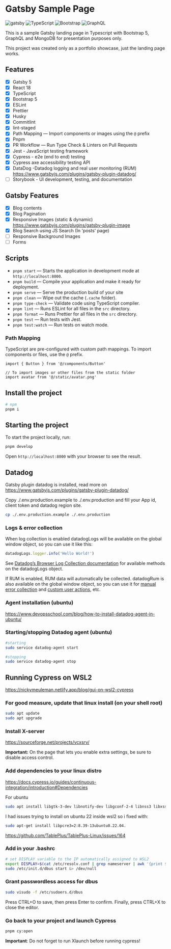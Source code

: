 # Gatsby Sample Page

![gatsby](https://img.shields.io/badge/Gatsby-663399?style=for-the-badge&logo=gatsby&logoColor=white)
![TypeScript](https://img.shields.io/badge/TypeScript-007ACC?style=for-the-badge&logo=typescript&logoColor=white)
![Bootstrap](https://img.shields.io/badge/Bootstrap-563D7C?style=for-the-badge&logo=bootstrap&logoColor=white)
![GraphQL](https://img.shields.io/badge/-GraphQL-E10098?style=for-the-badge&logo=graphql&logoColor=white)

This is a sample Gatsby landing page in Typescript with Bootstrap 5, GraphQL and MongoDB for presentation purposes only.

This project was created only as a portfolio showcase, just the landing page works.

## Features

- [x] Gatsby 5
- [x] React 18
- [x] TypeScript
- [x] Bootstrap 5
- [x] ESLint
- [x] Prettier
- [x] Husky
- [x] Commitlint
- [x] lint-staged
- [x] Path Mapping — Import components or images using the `@` prefix
- [x] Pnpm
- [x] PR Workflow — Run Type Check & Linters on Pull Requests
- [x] Jest - JavaScript testing framework
- [x] Cypress - e2e (end to end) testing
- [x] Cypress axe accessibility testing API
- [x] DataDog -Datadog logging and real user monitoring (RUM) <https://www.gatsbyjs.com/plugins/gatsby-plugin-datadog/>
- [ ] Storybook - UI development, testing, and documentation

## Gatsby Features

- [x] Blog contents
- [x] Blog Pagination
- [x] Responsive Images (static & dynamic) <https://www.gatsbyjs.com/plugins/gatsby-plugin-image>
- [x] Blog Search using JS Search (In 'posts' page)
- [ ] Responsive Background Images
- [ ] Forms

## Scripts

- `pnpm start` — Starts the application in development mode at `http://localhost:8000`.
- `pnpm build` — Compile your application and make it ready for deployment.
- `pnpm serve` — Serve the production build of your site
- `pnpm clean` — Wipe out the cache (`.cache` folder).
- `pnpm type-check` — Validate code using TypeScript compiler.
- `pnpm lint` — Runs ESLint for all files in the `src` directory.
- `pnpm format` — Runs Prettier for all files in the `src` directory.
- `pnpm test` — Run tests with Jest.
- `pnpm test:watch` — Run tests on watch mode.

### Path Mapping

TypeScript are pre-configured with custom path mappings. To import components or files, use the `@` prefix.

```tsx
import { Button } from '@/components/Button'

// To import images or other files from the static folder
import avatar from '@/static/avatar.png'
```

## Install the project

```sh
# npm
pnpm i
```

## Starting the project

To start the project locally, run:

```sh
pnpm develop
```

Open `http://localhost:8000` with your browser to see the result.

## Datadog

Gatsby plugin datadog is installed, read more on <https://www.gatsbyjs.com/plugins/gatsby-plugin-datadog/>

Copy ./.env.production.example to ./.env.production and fill your App id, client token and datadog region site.

```sh
cp ./.env.production.example ./.env.production
```

### Logs & error collection

When log collection is enabled datadogLogs will be available on the global window object, so you can use it like this:

```js
datadogLogs.logger.info('Hello World!')
```

See [Datadog’s Browser Log Collection documentation](https://docs.datadoghq.com/logs/log_collection/javascript/#usage) for available methods on the datadogLogs object.

If RUM is enabled, RUM data will automatically be collected. datadogRum is also available on the global window object, so you can use it for [manual error collection](https://docs.datadoghq.com/real_user_monitoring/browser/collecting_browser_errors/?tab=npm#collect-errors-manually) and [custom user actions](https://docs.datadoghq.com/real_user_monitoring/browser/tracking_user_actions/?tab=npm#custom-user-actions), etc.

### Agent installation (ubuntu)

<https://www.devopsschool.com/blog/how-to-install-datadog-agent-in-ubuntu/>

### Starting/stopping Datadog agent (ubuntu)

```sh
#starting
sudo service datadog-agent start

#stopping
sudo service datadog-agent stop
```

## Running Cypress on WSL2

<https://nickymeuleman.netlify.app/blog/gui-on-wsl2-cypress>

### For good measure, update that linux install (on your shell root)

```sh
sudo apt update
sudo apt upgrade
```

### Install X-server

<https://sourceforge.net/projects/vcxsrv/>

**Important:** On the page that lets you enable extra settings, be sure to disable access control.

### Add dependencies to your linux distro

<https://docs.cypress.io/guides/continuous-integration/introduction#Dependencies>

For ubuntu

```sh
sudo apt install libgtk-3-dev libnotify-dev libgconf-2-4 libnss3 libxss1 libasound2
```

I had issues trying to install on ubuntu 22 inside wsl2 so i fixed with:

```sh
sudo apt-get install libpcre3=2:8.39-13ubuntu0.22.04.
```

<https://github.com/TablePlus/TablePlus-Linux/issues/164>

### Add in your .bashrc

```sh
# set DISPLAY variable to the IP automatically assigned to WSL2
export DISPLAY=$(cat /etc/resolv.conf | grep nameserver | awk '{print $2; exit;}'):0.0
sudo /etc/init.d/dbus start &> /dev/null
```

### Grant passwordless access for dbus

```sh
sudo visudo -f /etc/sudoers.d/dbus
```

Press CTRL+O to save, then press Enter to confirm. Finally, press CTRL+X to close the editor.

### Go back to your project and launch Cypress

```sh
pnpm cy:open
```

**Important**: Do not forget to run Xlaunch before running cypress!
